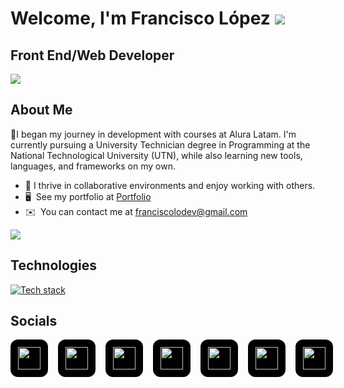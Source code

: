 Welcome, I'm Francisco López ![](https://user-images.githubusercontent.com/18350557/176309783-0785949b-9127-417c-8b55-ab5a4333674e.gif)
=================================================================================================================================

Front End/Web Developer
-------------------
<a href="http://www.github.com/franciscolodev"><img src="https://github-readme-streak-stats.herokuapp.com/?user=franciscolodev&stroke=ffffff&background=1c1917&ring=0891b2&fire=0891b2&currStreakNum=ffffff&currStreakLabel=0891b2&sideNums=ffffff&sideLabels=ffffff&dates=ffffff&hide_border=true" /></a>

## About Me
🌱I began my journey in development with courses at Alura Latam. I'm currently pursuing a University Technician degree in Programming at the National Technological University (UTN), while also learning new tools, languages, and frameworks on my own.

* 🤝 I thrive in collaborative environments and enjoy working with others.
* 🖥️  See my portfolio at [Portfolio](http://franciscolodev.com/)
* ✉️  You can contact me at [franciscolodev@gmail.com](mailto:franciscolodev@gmail.com)

<a href="https://www.github.com/franciscolodev" target="_blank" rel="noreferrer"><img
src="https://img.shields.io/github/followers/franciscolodev?logo=github&style=for-the-badge&color=0891b2&labelColor=1c1917" /></a>

## Technologies

<p align="left">
  <a href="https://skillicons.dev">
    <img src="https://skillicons.dev/icons?i=js,html,css,tailwind,typescript,react,nodejs,astro,git,github,bash,npm,mongodb,docker,firebase,googlecloud,powershell,vscode,figma,vercel,hostinger&theme=dark&perline=10" alt="Tech stack" />
  </a>
</p>

## Socials

<p align="left" style="display: flex; gap: 16px;">
 <a href="https://franciscolodev.com" target="_blank" rel="noreferrer" style="background: #000; border-radius: 12px; padding: 12px; display: inline-block;">
    <img src="https://raw.githubusercontent.com/danielcranney/readme-generator/main/public/icons/socials/rss.svg" width="36" height="36" />
  </a>
  <a href="https://www.linkedin.com/in/franciscolodev" target="_blank" rel="noreferrer" style="background: #000; border-radius: 12px; padding: 12px; display: inline-block;">
    <img src="https://raw.githubusercontent.com/danielcranney/readme-generator/main/public/icons/socials/linkedin.svg" width="36" height="36" />
  </a>
  <a href="https://www.github.com/franciscolodev" target="_blank" rel="noreferrer" style="background: #000; border-radius: 12px; padding: 12px; display: inline-block;">
    <img src="https://raw.githubusercontent.com/danielcranney/readme-generator/main/public/icons/socials/github.svg" width="36" height="36" />
  </a>
  <a href="http://www.instagram.com/franciscolodev" target="_blank" rel="noreferrer" style="background: #000; border-radius: 12px; padding: 12px; display: inline-block;">
    <img src="https://raw.githubusercontent.com/danielcranney/readme-generator/main/public/icons/socials/instagram.svg" width="36" height="36" />
  </a>
   <a href="https://www.youtube.com/@franciscolodev" target="_blank" rel="noreferrer" style="background: #000; border-radius: 12px; padding: 12px; display: inline-block;">
    <img src="https://raw.githubusercontent.com/danielcranney/readme-generator/main/public/icons/socials/youtube.svg" width="36" height="36" />
  </a>  
   <a href="https://discord.gg/g25nYhPZ" target="_blank" rel="noreferrer" style="background: #000; border-radius: 12px; padding: 12px; display: inline-block;">
    <img src="https://raw.githubusercontent.com/danielcranney/readme-generator/main/public/icons/socials/discord.svg" width="36" height="36" />
  </a>
  <a href="https://www.x.com/franciscolodev" target="_blank" rel="noreferrer" style="background: #000; border-radius: 12px; padding: 12px; display: inline-block;">
    <img src="https://raw.githubusercontent.com/danielcranney/readme-generator/main/public/icons/socials/twitter.svg" width="36" height="36" />
  </a>
</p>
